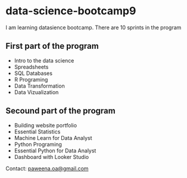 # data-science-bootcamp9

I am learning datasience bootcamp. There are 10 sprints in the program

## First part of the program

- Intro to the data science
- Spreadsheets
- SQL Databases
- R Programing
- Data Transformation
- Data Vizualization

## Secound part of the program

- Building website portfolio
- Essential Statistics
- Machine Learn for Data Analyst
- Python Programing
- Essential Python for Data Analyst
- Dashboard with Looker Studio

Contact: paweena.oa@gmail.com
